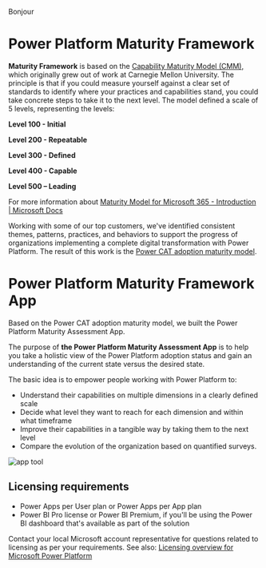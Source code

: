 Bonjour
# Power Platform Maturity Framework

**Maturity Framework** is based on the [Capability Maturity Model (CMM),](https://en.wikipedia.org/wiki/Capability_Maturity_Model) which originally grew out of work at Carnegie Mellon University. The principle is that if you could measure yourself against a clear set of standards to identify where your practices and capabilities stand, you could take concrete steps to take it to the next level. The model defined a scale of 5 levels, representing the levels:

**Level 100 - Initial**

**Level 200 - Repeatable**

**Level 300 - Defined**

**Level 400 - Capable**

**Level 500 – Leading**

For more information about [Maturity Model for Microsoft 365 - Introduction | Microsoft Docs](https://docs.microsoft.com/en-us/microsoft-365/community/microsoft365-maturity-model--intro)

Working with some of our top customers, we've identified consistent themes, patterns, practices, and behaviors to support the progress of organizations implementing a complete digital transformation with Power Platform. The result of this work is the [Power CAT adoption maturity model](https://powerapps.microsoft.com/en-us/blog/power-cat-adoption-maturity-model-repeatable-patterns-for-successful-power-platform-adoption/).

# Power Platform Maturity Framework App

Based on the Power CAT adoption maturity model, we built the Power Platform Maturity Assessment App.

The purpose of **the Power Platform Maturity Assessment App** is to help you take a holistic view of the Power Platform adoption status and gain an understanding of the current state versus the desired state.

The basic idea is to empower people working with Power Platform to:

-   Understand their capabilities on multiple dimensions in a clearly defined scale
-   Decide what level they want to reach for each dimension and within what timeframe
-   Improve their capabilities in a tangible way by taking them to the next level
-   Compare the evolution of the organization based on quantified surveys.

![app tool](https://user-images.githubusercontent.com/44406188/153434477-89b91899-450d-419b-a9cb-eae8df8c04b4.png)


## Licensing requirements

 - Power Apps per User plan or Power Apps per App plan 
 - Power BI Pro license or Power BI Premium, if you'll be using the Power BI dashboard
   that's available as part of the solution

Contact your local Microsoft account representative for questions related to licensing as per your requirements. See also: [Licensing overview for Microsoft Power Platform](https://docs.microsoft.com/en-us/power-platform/admin/pricing-billing-skus)
